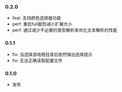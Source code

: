 ### 0.2.0

- feat: 支持颜色选择器功能
- perf: 重启full裁剪减小扩展大小
- perf: 通过减少不必要的类型解析来优化文本解析的性能

### 0.1.1

- fix: 当选择游戏根目录后依然弹出选择提示
- fix: 无法正确读取配置文件

### 0.1.0

- 发布
